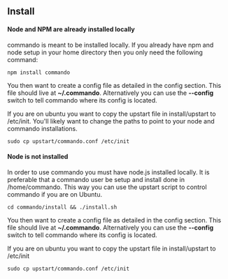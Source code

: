 ## Install

#### Node and NPM are already installed locally

commando is meant to be installed locally. If you already have npm and node setup in your home directory then you only need the following command:

    npm install commando

You then want to create a config file as detailed in the config section. This file should live at **~/.commando**. Alternatively you can use the **--config** switch to tell commando where its config is located.

If you are on ubuntu you want to copy the upstart file in install/upstart to /etc/init. You'll likely want to change the paths to point to your node and commando installations.

    sudo cp upstart/commando.conf /etc/init


#### Node is not installed

In order to use commando you must have node.js installed locally. It is preferable that a commando user be setup and install done in /home/commando. This way you can use the upstart script to control commando if you are on Ubuntu. 

    cd commando/install && ./install.sh

You then want to create a config file as detailed in the config section. This file should live at **~/.commando**. Alternatively you can use the **--config** switch to tell commando where its config is located.

If you are on ubuntu you want to copy the upstart file in install/upstart to /etc/init

    sudo cp upstart/commando.conf /etc/init